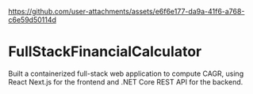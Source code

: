 


https://github.com/user-attachments/assets/e6f6e177-da9a-41f6-a768-c6e59d50114d


# FullStackFinancialCalculator
Built a containerized full-stack web application to compute CAGR, using React Next.js for the frontend and .NET Core REST API for the backend.
